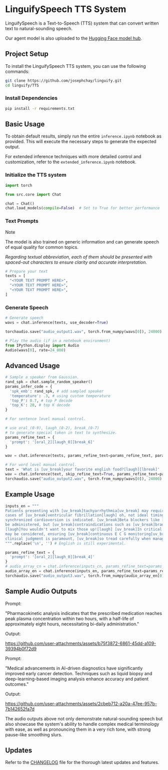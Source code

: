 # LinguifySpeech TTS System

LinguifySpeech is a Text-to-Speech (TTS) system that can convert written text to natural-sounding speech. 

Our agent model is also uploaded to the [Hugging Face model hub](https://huggingface.co/josephchay/linguifySpeech).

## Project Setup

To install the LinguifySpeech TTS system, you can use the following commands:

```bash
git clone https://github.com/josephchay/linguify.git
cd linguify/TTS
```

### Install Dependencies

```bash
pip install -r requirements.txt
```

## Basic Usage

To obtain default results, simply run the entire `inference.ipynb` notebook as provided. 
This will execute the necessary steps to generate the expected output.

For extended inference techniques with more detailed control and customization, 
refer to the `extended_inference.ipynb` notebook.

### Initialize the TTS system

```python
import torch

from src.core import Chat

chat = Chat()
chat.load_models(compile=False)  # Set to True for better performance
```

### Text Prompts

> [!NOTE]
> The model is also trained on generic information and can generate speech of equal quality for common topics.
> 
> _Regarding textual abbreviation, each of them should be presented with spaced-out characters to ensure clarity and accurate interpretation._

```python
# Prepare your text
texts = [
  "<YOUR TEXT PROMPT HERE>",
  "<YOUR TEXT PROMPT HERE>",
  "<YOUR TEXT PROMPT HERE>",
]
```

### Generate Speech

```python
# Generate speech
wavs = chat.inference(texts, use_decoder=True)

torchaudio.save("audio_output1.wav", torch.from_numpy(wavs[0]), 24000)

# Play the audio (if in a notebook environment)
from IPython.display import Audio
Audio(wavs[0], rate=24_000)
```

## Advanced Usage

```python
# Sample a speaker from Gaussian.
rand_spk = chat.sample_random_speaker()
params_infer_code = {
  'spk_emb': rand_spk, # add sampled speaker 
  'temperature': .3, # using custom temperature
  'top_P': 0.7, # top P decode
  'top_K': 20, # top K decode
}

# For sentence level manual control.

# use oral_(0-9), laugh_(0-2), break_(0-7) 
# to generate special token in text to synthesize.
params_refine_text = {
  'prompt': '[oral_2][laugh_0][break_6]'
} 

wav = chat.inference(texts, params_refine_text=params_refine_text, params_infer_code=params_infer_code)

# For word level manual control.
text = 'What is [uv_break]your favorite english food?[laugh][lbreak]'
wav = chat.inference(text, skip_refine_text=True, params_refine_text=params_refine_text,  params_infer_code=params_infer_code)
torchaudio.save("audio_output2.wav", torch.from_numpy(wavs[0]), 24000)
```

## Example Usage

```python
inputs_en = """
Patients presenting with [uv_break]tachyarrhythmia[uv_break] may require immediate intervention, particularly in 
cases of [uv_break]ventricular fibrillation[laugh] oh, not ideal timing for that[laugh] [uv_break]where 
synchronized cardioversion is indicated. [uv_break]Beta blockers like [uv_break]metoprolol[uv_break] or [uv_break]propranolol[uv_break] may 
be administered, but [uv_break]contraindications such as [uv_break]bradycardia[uv_break] or [uv_break]severe asthma[uv_break] must be carefully assessed. 
[laugh]You wouldn't want to mix those up![laugh] [uv_break]In critical scenarios, [uv_break]amiodarone[uv_break] or [uv_break]lidocaine[uv_break] 
may be considered, ensuring [uv_break]continuous E C G monitoring[uv_break] to evaluate Q T interval prolongation risks. [uv_break]Ultimately,[uv_break] 
clinical judgment is paramount, [uv_break]so tread carefully when managing complex arrhythmias.[uv_break]
""".replace('\n', '') # English is still experimental.

params_refine_text = {
  'prompt': '[oral_2][laugh_0][break_4]'
}
# audio_array_cn = chat.inference(inputs_cn, params_refine_text=params_refine_text)
audio_array_en = chat.inference(inputs_en, params_refine_text=params_refine_text)
torchaudio.save("audio_output3.wav", torch.from_numpy(audio_array_en[0]), 24000)
```

## Sample Audio Outputs

Prompt:

"Pharmacokinetic analysis indicates that the prescribed medication reaches peak plasma concentration within two hours, 
with a half-life of approximately eight hours, necessitating bi-daily administration."

Output:

https://github.com/user-attachments/assets/b75f3872-6861-45dd-a109-39394b0f72d9

Prompt:

"Medical advancements in AI-driven diagnostics have significantly improved early cancer detection. 
Techniques such as liquid biopsy and deep-learning-based imaging analysis enhance accuracy and patient outcomes."

Output:

https://github.com/user-attachments/assets/2cbeb712-a20a-47ee-957b-7b142652fa7d

The audio outputs above not only demonstrate natural-sounding speech but also showcase the system's ability to 
handle complex medical terminology with ease, as well as pronouncing them in a very rich tone, with strong pause-like smoothing slurs.

## Updates

Refer to the [CHANGELOG](CHANGELOG.md) file for the thorough latest updates and features.
